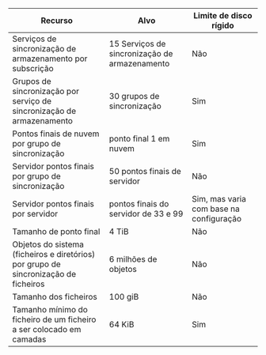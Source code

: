 | Recurso | Alvo | Limite de disco rígido |
|----------|--------------|------------|
| Serviços de sincronização de armazenamento por subscrição | 15 Serviços de sincronização de armazenamento | Não |
| Grupos de sincronização por serviço de sincronização de armazenamento | 30 grupos de sincronização | Sim |
| Pontos finais de nuvem por grupo de sincronização | ponto final 1 em nuvem | Sim |
| Servidor pontos finais por grupo de sincronização | 50 pontos finais de servidor | Não |
| Servidor pontos finais por servidor | pontos finais do servidor de 33 e 99 | Sim, mas varia com base na configuração |
| Tamanho de ponto final | 4 TiB | Não |
| Objetos do sistema (ficheiros e diretórios) por grupo de sincronização de ficheiros | 6 milhões de objetos | Não |
| Tamanho dos ficheiros | 100 giB | Não |
| Tamanho mínimo do ficheiro de um ficheiro a ser colocado em camadas | 64 KiB | Sim |